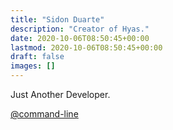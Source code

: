 ```yaml
---
title: "Sidon Duarte"
description: "Creator of Hyas."
date: 2020-10-06T08:50:45+00:00
lastmod: 2020-10-06T08:50:45+00:00
draft: false
images: []
---
```


Just Another Developer.

[@command-line](https://youtube.com/@command-line)
